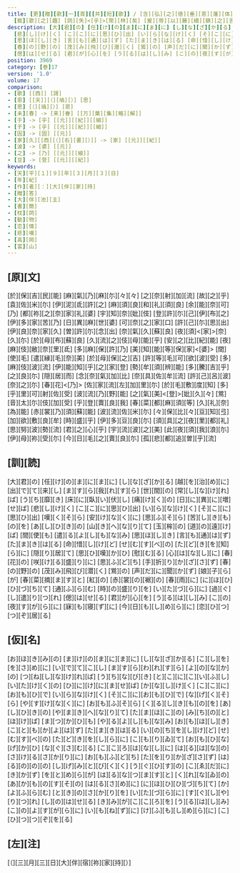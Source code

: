 ```yaml
---
title: [更][贈][歌][一][首][[并][短][歌]] / [含][弘][之][徳][垂][恩][蓬][体][不][貲][之][思][報][慰][陋][心] [載][荷]<[来][眷]>[無][堪][所][喩][也] [但][以][稚][時][不][渉][遊][藝][之][庭] [横][翰][之][藻][自][乏]<[乎]>[彫][蟲][焉] [幼][年][未][逕][山][柿][之][門]
  [裁][歌][之][趣] [詞][失]<[乎]>[聚][林][矣] [爰][辱][以][藤][續][錦][之][言][更][題][将][石][間][瓊][之][詠] <[固]>[是][俗][愚][懐][癖] [不][能][黙][已] [仍][捧][數][行][式][酬][嗤][咲][其][詞][曰]
description: [大][君][の] [任][け][の][ま][に][ま][に] [し][な][ざ][か][る] [越][を][治][め][に] [出][で][て][来][し] [ま][す][ら][我][れ][す][ら] [世][間][の] [常][し][な][け][れ][ば] [う][ち][靡][き] [床][に][臥][い][伏][し] [痛][け][く][の] [日][に][異][に][増][せ][ば]
  [悲][し][け][く] [こ][こ][に][思][ひ][出] [い][ら][な][け][く] [そ][こ][に][思][ひ][出] [嘆][く][そ][ら] [安][け][な][く][に] [思][ふ][そ][ら] [苦][し][き][も][の][を] [あ][し][ひ][き][の] [山][き][へ][な][り][て] [玉][桙][の] [道][の][遠][け][ば] [間][使][も] [遣][る][よ][し][も][な][み]
  [思][ほ][し][き] [言][も][通][は][ず] [た][ま][き][は][る] [命][惜][し][け][ど] [せ][む][す][べ][の] [た][ど][き][を][知][ら][に] [隠][り][居][て] [思][ひ][嘆][か][ひ] [慰][む][る] [心][は][な][し][に] [春][花][の] [咲][け][る][盛][り][に] [思][ふ][ど][ち] [手][折][り][か][ざ][さ][ず]
  [春][の][野][の] [茂][み][飛][び][潜][く] [鴬][の] [声][だ][に][聞][か][ず] [娘][子][ら][が] [春][菜][摘][ま][す][と] [紅][の] [赤][裳][の][裾][の] [春][雨][に] [に][ほ][ひ][ひ][づ][ち][て] [通][ふ][ら][む] [時][の][盛][り][を] [い][た][づ][ら][に] [過][ぐ][し][遣][り][つ][れ]
  [偲][は][せ][る] [君][が][心][を] [う][る][は][し][み] [こ][の][夜][す][が][ら][に] [寐][も][寝][ず][に] [今][日][も][し][め][ら][に] [恋][ひ][つ][つ][ぞ][居][る]
position: 3969
category: [巻]17
version: '1.0'
volume: 17
comparison:
- [歌] [[西]] [謌]
- [恩] [[天]][（][塙][）] [思]
- [思] [（][塙][）] [恩]
- [未][春] -> [来][眷] [[万][葉][集][略][解]]
- [于] -> [乎] [[元]][[紀]][[細]]
- [于] -> [乎] [[元]][[紀]][[細]]
- [因] -> [固] [[元]]
- [家][久][[西][（][右][書][）]] -> [家] [[元]][[紀]]
- [波] -> [婆] [[元]]
- [之] -> [乃] [[元]][[細]]
- [豆] -> [登] [[元]][[紀]]
keywords:
- [天][平][１][９][年][３][月][３][日]
- [年][紀]
- [作][者][：][大][伴][家][持]
- [贈][答]
- [大][伴][池][主]
- [書][簡]
- [枕][詞]
- [動][物]
- [恋][情]
- [悲][嘆]
- [高][岡]
- [富][山]
---
```


## [原][文]

[於][保][吉][民][能] [麻][氣][乃][麻][尓][々][々] [之][奈][射][加][流] [故][之][乎][袁][佐][米][尓] [伊][泥][氐][許][之] [麻][須][良][和][礼][須][良] [余][能][奈][可][乃] [都][祢][之][奈][家][礼][婆] [宇][知][奈][妣][伎] [登][許][尓][己][伊][布][之] [伊][多][家][苦][乃] [日][異][麻][世][婆] [可][奈][之][家][口] [許][己][尓][思][出] [伊][良][奈][家][久] [曽][許][尓][念][出] [奈][氣][久][蘇][良] [夜][須]<[家]>[奈][久][尓] [於][母][布][蘇][良] [久][流][之][伎][母][能][乎] [安][之][比][紀][能] [夜][麻][伎][敝][奈][里][氐] [多][麻][保][許][乃] [美][知][能][等][保][家]<[婆]> [間][使][毛] [遣][縁][毛][奈][美] [於][母][保][之][吉] [許][等][毛][可][欲][波][受] [多][麻][伎][波][流] [伊][能][知][乎][之][家][登] [勢][牟][須][辨][能] [多][騰][吉][乎][之][良][尓] [隠][居][而] [念][奈][氣][加][比] [奈][具][佐][牟][流] [許][己][呂][波][奈][之][尓] [春][花]<[乃]> [佐][家][流][左][加][里][尓] [於][毛][敷][度][知] [多][乎][里][可][射][佐][受] [波][流][乃][野][能] [之][氣][美]<[登]>[妣][久][々] [鴬] [音][太][尓][伎][加][受] [乎][登][賣][良][我] [春][菜][都][麻][須][等] [久][礼][奈][為][能] [赤][裳][乃][須][蘇][能] [波][流][佐][米][尓] [々][保][比][々][豆][知][弖] [加][欲][敷][良][牟] [時][盛][乎] [伊][多][豆][良][尓] [須][具][之][夜][里][都][礼] [思][努][波][勢][流] [君][之][心][乎] [宇][流][波][之][美] [此][夜][須][我][浪][尓] [伊][母][祢][受][尓] [今][日][毛][之][賣][良][尓] [孤][悲][都][追][曽][乎][流]

## [訓][読]

[大][君][の] [任][け][の][ま][に][ま][に] [し][な][ざ][か][る] [越][を][治][め][に] [出][で][て][来][し] [ま][す][ら][我][れ][す][ら] [世][間][の] [常][し][な][け][れ][ば] [う][ち][靡][き] [床][に][臥][い][伏][し] [痛][け][く][の] [日][に][異][に][増][せ][ば] [悲][し][け][く] [こ][こ][に][思][ひ][出] [い][ら][な][け][く] [そ][こ][に][思][ひ][出] [嘆][く][そ][ら] [安][け][な][く][に] [思][ふ][そ][ら] [苦][し][き][も][の][を] [あ][し][ひ][き][の] [山][き][へ][な][り][て] [玉][桙][の] [道][の][遠][け][ば] [間][使][も] [遣][る][よ][し][も][な][み] [思][ほ][し][き] [言][も][通][は][ず] [た][ま][き][は][る] [命][惜][し][け][ど] [せ][む][す][べ][の] [た][ど][き][を][知][ら][に] [隠][り][居][て] [思][ひ][嘆][か][ひ] [慰][む][る] [心][は][な][し][に] [春][花][の] [咲][け][る][盛][り][に] [思][ふ][ど][ち] [手][折][り][か][ざ][さ][ず] [春][の][野][の] [茂][み][飛][び][潜][く] [鴬][の] [声][だ][に][聞][か][ず] [娘][子][ら][が] [春][菜][摘][ま][す][と] [紅][の] [赤][裳][の][裾][の] [春][雨][に] [に][ほ][ひ][ひ][づ][ち][て] [通][ふ][ら][む] [時][の][盛][り][を] [い][た][づ][ら][に] [過][ぐ][し][遣][り][つ][れ] [偲][は][せ][る] [君][が][心][を] [う][る][は][し][み] [こ][の][夜][す][が][ら][に] [寐][も][寝][ず][に] [今][日][も][し][め][ら][に] [恋][ひ][つ][つ][ぞ][居][る]

## [仮][名]

[お][ほ][き][み][の] [ま][け][の][ま][に][ま][に] [し][な][ざ][か][る] [こ][し][を][を][さ][め][に] [い][で][て][こ][し] [ま][す][ら][わ][れ][す][ら] [よ][の][な][か][の] [つ][ね][し][な][け][れ][ば] [う][ち][な][び][き] [と][こ][に][こ][い][ふ][し] [い][た][け][く][の] [ひ][に][け][に][ま][せ][ば] [か][な][し][け][く] [こ][こ][に][お][も][ひ][で] [い][ら][な][け][く] [そ][こ][に][お][も][ひ][で] [な][げ][く][そ][ら] [や][す][け][な][く][に] [お][も][ふ][そ][ら] [く][る][し][き][も][の][を] [あ][し][ひ][き][の] [や][ま][き][へ][な][り][て] [た][ま][ほ][こ][の] [み][ち][の][と][ほ][け][ば] [ま][つ][か][ひ][も] [や][る][よ][し][も][な][み] [お][も][ほ][し][き] [こ][と][も][か][よ][は][ず] [た][ま][き][は][る] [い][の][ち][を][し][け][ど] [せ][む][す][べ][の] [た][ど][き][を][し][ら][に] [こ][も][り][ゐ][て] [お][も][ひ][な][げ][か][ひ] [な][ぐ][さ][む][る] [こ][こ][ろ][は][な][し][に] [は][る][は][な][の] [さ][け][る][さ][か][り][に] [お][も][ふ][ど][ち] [た][を][り][か][ざ][さ][ず] [は][る][の][の][の] [し][げ][み][と][び][く][く] [う][ぐ][ひ][す][の] [こ][ゑ][だ][に][き][か][ず] [を][と][め][ら][が] [は][る][な][つ][ま][す][と] [く][れ][な][ゐ][の] [あ][か][も][の][す][そ][の] [は][る][さ][め][に] [に][ほ][ひ][ひ][づ][ち][て] [か][よ][ふ][ら][む] [と][き][の][さ][か][り][を] [い][た][づ][ら][に] [す][ぐ][し][や][り][つ][れ] [し][の][は][せ][る] [き][み][が][こ][こ][ろ][を] [う][る][は][し][み] [こ][の][よ][す][が][ら][に] [い][も][ね][ず][に] [け][ふ][も][し][め][ら][に] [こ][ひ][つ][つ][ぞ][を][る]

## [左][注]

[（][三][月][三][日][大][伴][宿][祢][家][持][）]
